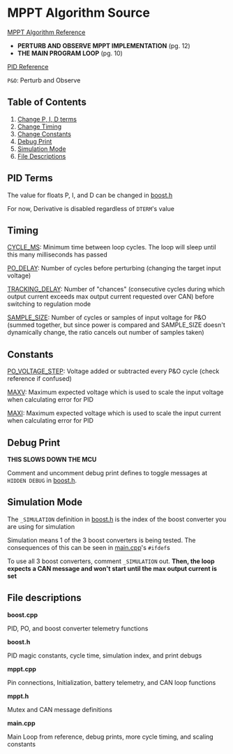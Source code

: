 # MPPT Algorithm Source

[MPPT Algorithm Reference](https://ww1.microchip.com/downloads/en/appnotes/00001521a.pdf)
- **PERTURB AND OBSERVE MPPT IMPLEMENTATION** (pg. 12)
- **THE MAIN PROGRAM LOOP** (pg. 10)

[PID Reference](https://gist.github.com/bradley219/5373998)

`P&O`: Perturb and Observe

## Table of Contents
1. [Change P, I, D terms](#pid-terms)
2. [Change Timing](#timing)
3. [Change Constants](#constants)
4. [Debug Print](#debug-print)
5. [Simulation Mode](#simulation-mode)
6. [File Descriptions](#file-descriptions)

## PID Terms

The value for floats P, I, and D can be changed in [boost.h](boost.h)

For now, Derivative is disabled regardless of `DTERM`'s value

## Timing

[CYCLE_MS](boost.h): Minimum time between loop cycles. The loop will sleep until this many milliseconds has passed

[PO_DELAY](main.cpp): Number of cycles before perturbing (changing the target input voltage)

[TRACKING_DELAY](main.cpp): Number of "chances" (consecutive cycles during which output current exceeds max output current requested over CAN) before switching to regulation mode

[SAMPLE_SIZE](main.cpp): Number of cycles or samples of input voltage for P&O (summed together, but since power is compared and SAMPLE_SIZE doesn't dynamically change, the ratio cancels out number of samples taken)


## Constants

[PO_VOLTAGE_STEP](boost.h): Voltage added or subtracted every P&O cycle (check reference if confused)

[MAXV](main.cpp): Maximum expected voltage which is used to scale the input voltage when calculating error for PID

[MAXI](main.cpp): Maximum expected voltage which is used to scale the input current when calculating error for PID

## Debug Print

**THIS SLOWS DOWN THE MCU**

Comment and uncomment debug print defines to toggle messages at `HIDDEN DEBUG` in [boost.h](boost.h).

## Simulation Mode

The `_SIMULATION` definition in [boost.h](boost.h) is the index of the boost converter you are using for simulation

Simulation means 1 of the 3 boost converters is being tested. The consequences of this can be seen in [main.cpp](main.cpp)'s `#ifdef`s

To use all 3 boost converters, comment `_SIMULATION` out. **Then, the loop expects a CAN message and won't start until the max output current is set**

## File descriptions

**boost.cpp**

PID, PO, and boost converter telemetry functions

**boost.h**

PID magic constants, cycle time, simulation index, and print debugs

**mppt.cpp**

Pin connections, Initialization, battery telemetry, and CAN loop functions

**mppt.h**

Mutex and CAN message definitions

**main.cpp**

Main Loop from reference, debug prints, more cycle timing, and scaling constants
